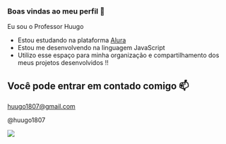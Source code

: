 ### Boas vindas ao meu perfil 💙

Eu sou o Professor Huugo 

- Estou estudando na plataforma [Alura]( https://cursos.alura.com.br )
- Estou me desenvolvendo na linguagem JavaScript
- Utilizo esse espaço para minha organização e compartilhamento dos meus projetos desenvolvidos !!




## Você pode entrar em contado comigo 📫

huugo1807@gmail.com

@huugo1807

![]( https://github.com/ProfHuugo/ProfHuugo/assets/168227984/ad6709db-c921-4daa-8f3e-2a74014c5e5a )
